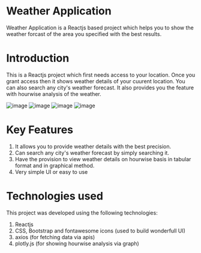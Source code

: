 # Weather Application
Weather Application is a Reactjs based project which helps you to show the weather forcast of the area you specified with the best results.

# Introduction
This is a Reactjs project which first needs access to your location. Once you grant access then it shows weather details of your cuurent location.
You can also search any city's weather forecast. It also provides you the feature with hourwise analysis of the weather.

![image](https://github.com/Harshgoel22/WeatherForecast/assets/97740299/f27df359-71a4-4bcc-9d2f-db95d78d633b)
![image](https://github.com/Harshgoel22/WeatherForecast/assets/97740299/72dc4268-31f8-40a3-a6c9-874656f1bf7b)
![image](https://github.com/Harshgoel22/WeatherForecast/assets/97740299/57ad1bf1-1b3e-4b57-abb9-e0045e66105e)
![image](https://github.com/Harshgoel22/WeatherForecast/assets/97740299/f4a290dc-f5da-4f84-9e78-53e36af722b2)

# Key Features
1.  It allows you to provide weather details with the best precision.
2.  Can search any city's weather forecast by simply searching it.
3.  Have the provision to view weather details on hourwise basis in tabular format and in graphical method.
4.  Very simple UI or easy to use


# Technologies used
This project was developed using the following technologies:

1.  Reactjs
2.  CSS, Bootstrap and fontawesome icons (used to build wonderfull UI)
3.  axios (for fetching data via apis)
4.  plotly.js (for showing hourwise analysis via graph)
